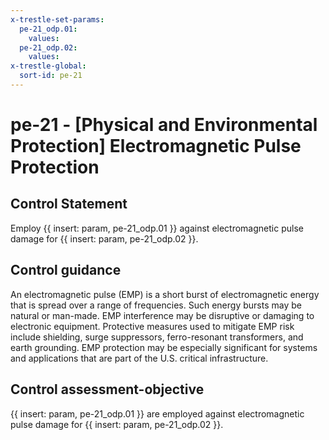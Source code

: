 ```yaml
---
x-trestle-set-params:
  pe-21_odp.01:
    values:
  pe-21_odp.02:
    values:
x-trestle-global:
  sort-id: pe-21
---
```


# pe-21 - \[Physical and Environmental Protection\] Electromagnetic Pulse Protection

## Control Statement

Employ {{ insert: param, pe-21_odp.01 }} against electromagnetic pulse damage for {{ insert: param, pe-21_odp.02 }}.

## Control guidance

An electromagnetic pulse (EMP) is a short burst of electromagnetic energy that is spread over a range of frequencies. Such energy bursts may be natural or man-made. EMP interference may be disruptive or damaging to electronic equipment. Protective measures used to mitigate EMP risk include shielding, surge suppressors, ferro-resonant transformers, and earth grounding. EMP protection may be especially significant for systems and applications that are part of the U.S. critical infrastructure.

## Control assessment-objective

{{ insert: param, pe-21_odp.01 }} are employed against electromagnetic pulse damage for {{ insert: param, pe-21_odp.02 }}.
